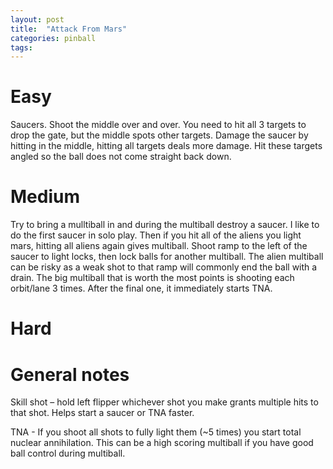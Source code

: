 ```yaml
---
layout: post
title:  "Attack From Mars"
categories: pinball
tags: 
---
```


# Easy
Saucers. Shoot the middle over and over.  You need to hit all 3 targets to drop the gate, but the middle spots other targets. Damage the saucer by hitting in the middle, hitting all targets deals more damage. Hit these targets angled so the ball does not come straight back down.

# Medium
Try to bring a mulltiball in and during the multiball destroy a saucer. I like to do the first saucer in solo play. Then if you hit all of the aliens you light mars, hitting all aliens again gives multiball. Shoot ramp to the left of the saucer to light locks, then lock balls for another multiball. The alien multiball can be risky as a weak shot to that ramp will commonly end the ball with a drain. The big multiball that is worth the most points is shooting each orbit/lane 3 times. After the final one, it immediately starts TNA.

# Hard
# General notes
Skill shot – hold left flipper whichever shot you make grants multiple hits to that shot. Helps start a saucer or TNA faster.

TNA - If you shoot all shots to fully light them (~5 times) you start total nuclear annihilation. This can be a high scoring multiball if you have good ball control during multiball.